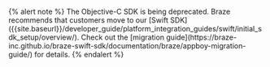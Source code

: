 <br>
{% alert note %}
The Objective-C SDK is being deprecated. Braze recommends that customers move to our [Swift SDK]({{site.baseurl}}/developer_guide/platform_integration_guides/swift/initial_sdk_setup/overview/). Check out the [migration guide](https://braze-inc.github.io/braze-swift-sdk/documentation/braze/appboy-migration-guide/) for details.
{% endalert %}